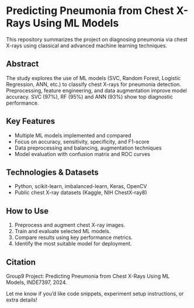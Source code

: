 # Predicting Pneumonia from Chest X-Rays Using ML Models

This repository summarizes the project on diagnosing pneumonia via chest X-rays using classical and advanced machine learning techniques.

## Abstract
The study explores the use of ML models (SVC, Random Forest, Logistic Regression, ANN, etc.) to classify chest X-rays for pneumonia detection. Preprocessing, feature engineering, and data augmentation improve model accuracy. SVC (97%), RF (95%) and ANN (93%) show top diagnostic performance.

## Key Features
- Multiple ML models implemented and compared
- Focus on accuracy, sensitivity, specificity, and F1-score
- Data preprocessing and balancing, augmentation techniques
- Model evaluation with confusion matrix and ROC curves

## Technologies & Datasets
- Python, scikit-learn, imbalanced-learn, Keras, OpenCV
- Public chest X-ray datasets (Kaggle, NIH ChestX-ray8)

## How to Use
1. Preprocess and augment chest X-ray images.
2. Train and evaluate selected ML models.
3. Compare results using key performance metrics.
4. Identify the most suitable model for deployment.

## Citation
Group9 Project: Predicting Pneumonia from Chest X-Rays Using ML Models, INDE7397, 2024.

Let me know if you’d like code snippets, experiment setup instructions, or extra details!
